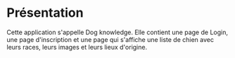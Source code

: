 # Présentation

Cette application s'appelle Dog knowledge. Elle contient une page de Login, une page d'inscription et une page qui s'affiche une liste de chien avec leurs races, leurs images et leurs lieux d'origine.
